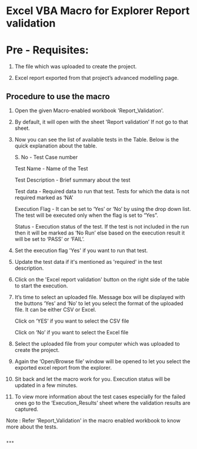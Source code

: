 # Excel VBA Macro for Explorer Report validation


# Pre - Requisites:

1. The file which was uploaded to create the project.

2. Excel report exported from that project’s advanced modelling page.


## Procedure to use the macro

1. Open the given Macro-enabled workbook 'Report_Validation'.

2. By default, it will open with the sheet 'Report validation’ If not go to that sheet.

3. Now you can see the list of available tests in the Table.  Below is the quick explanation about the table.

   S. No  - Test Case number

   Test Name  - Name of the Test

   Test Description - Brief summary about the test

   Test data - Required data to run that test. Tests for which the data is not required marked as ‘NA’

   Execution Flag - It can be set to ‘Yes’ or ‘No’ by using the drop down list. The test will be executed only when the flag is set to “Yes”.

   Status - Execution status of the test. If the test is not included in the run then it will be marked as ‘No Run’ else based on the execution result it will be set to ‘PASS’   or ‘FAIL’.

4. Set the execution flag 'Yes' if you want to run that test. 

5. Update the test data if it's mentioned as 'required' in the test description.

6. Click on the 'Excel report validation' button on the right side of the table to start the execution.

7. It’s time to select an uploaded file.  Message box will be displayed with the buttons ‘Yes’ and ‘No’ to let you select the format of the uploaded file. It can be either CSV or Excel.
   
   Click on ‘YES’ if you want to select the CSV file
   
   Click on ‘No’ if you want to select the Excel file
   
8. Select the uploaded file from your computer which was uploaded to create the project.

9. Again the ‘Open/Browse file’ window will be opened to let you select the exported excel report from the explorer. 

10. Sit back and let the macro work for you. Execution status will be updated in a few minutes.

11. To view more information about the test cases especially for the failed ones go to the ‘Execution_Results’ sheet where the validation results are captured.

Note : Refer 'Report_Validation' in the macro enabled workbook to know more about the tests.

                                                                                    ***
